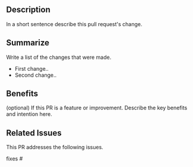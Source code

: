 ## Description
In a short sentence describe this pull request's change.

## Summarize
Write a list of the changes that were made.

- First change..
- Second change..

## Benefits
(optional) If this PR is a feature or improvement. Describe the key benefits and intention here.

## Related Issues
This PR addresses the following issues.

fixes #
